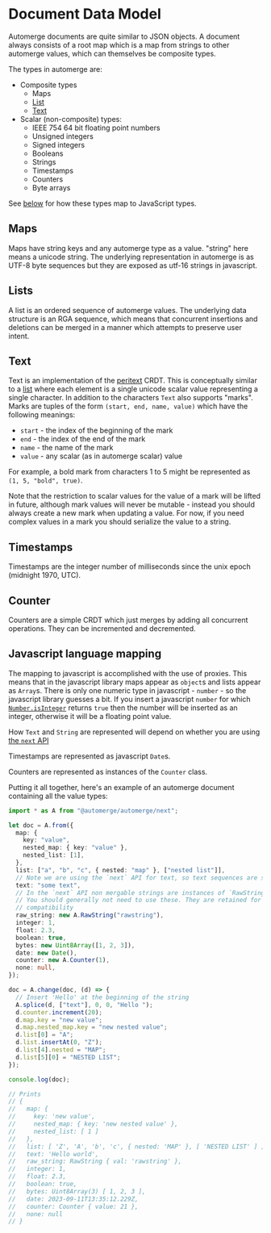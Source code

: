 # Document Data Model

Automerge documents are quite similar to JSON objects. A document always consists of a root map which is a map from strings to other automerge values, which can themselves be composite types.

The types in automerge are:

- Composite types
  - Maps
  - [List](lists)
  - [Text](./text)
- Scalar (non-composite) types:
  - IEEE 754 64 bit floating point numbers
  - Unsigned integers
  - Signed integers
  - Booleans
  - Strings
  - Timestamps
  - Counters
  - Byte arrays

See [below](#javascript-language-mapping) for how these types map to JavaScript types.

## Maps

Maps have string keys and any automerge type as a value. "string" here means a unicode string. The underlying representation in automerge is as UTF-8 byte sequences but they are exposed as utf-16 strings in javascript.

## Lists

A list is an ordered sequence of automerge values. The underlying data structure is an RGA sequence, which means that concurrent insertions and deletions can be merged in a manner which attempts to preserve user intent.

## Text

Text is an implementation of the [peritext](https://www.inkandswitch.com/peritext/) CRDT. This is conceptually similar to a [list](#lists) where each element is a single unicode scalar value representing a single character. In addition to the characters `Text` also supports "marks". Marks are tuples of the form `(start, end, name, value)` which have the following meanings:

- `start` - the index of the beginning of the mark
- `end` - the index of the end of the mark
- `name` - the name of the mark
- `value` - any scalar (as in automerge scalar) value

For example, a bold mark from characters 1 to 5 might be represented as `(1, 5, "bold", true)`.

Note that the restriction to scalar values for the value of a mark will be lifted in future, although mark values will never be mutable - instead you should always create a new mark when updating a value. For now, if you need complex values in a mark you should serialize the value to a string.

## Timestamps

Timestamps are the integer number of milliseconds since the unix epoch (midnight 1970, UTC).

## Counter

Counters are a simple CRDT which just merges by adding all concurrent operations. They can be incremented and decremented.

## Javascript language mapping

The mapping to javascript is accomplished with the use of proxies. This means that in the javascript library maps appear as `object`s and lists appear as `Array`s. There is only one numeric type in javascript - `number` - so the javascript library guesses a bit. If you insert a javascript `number` for which [`Number.isInteger`](https://developer.mozilla.org/en-US/docs/Web/JavaScript/Reference/Global_Objects/Number/isInteger) returns `true` then the number will be inserted as an integer, otherwise it will be a floating point value.

How `Text` and `String` are represented will depend on whether you are using [the `next` API](/docs/the_js_packages#the-next-api)

Timestamps are represented as javascript `Date`s.

Counters are represented as instances of the `Counter` class.

Putting it all together, here's an example of an automerge document containing all the value types:

```typescript
import * as A from "@automerge/automerge/next";

let doc = A.from({
  map: {
    key: "value",
    nested_map: { key: "value" },
    nested_list: [1],
  },
  list: ["a", "b", "c", { nested: "map" }, ["nested list"]],
  // Note we are using the `next` API for text, so text sequences are strings
  text: "some text",
  // In the `next` API non mergable strings are instances of `RawString`.
  // You should generally not need to use these. They are retained for backward
  // compatibility
  raw_string: new A.RawString("rawstring"),
  integer: 1,
  float: 2.3,
  boolean: true,
  bytes: new Uint8Array([1, 2, 3]),
  date: new Date(),
  counter: new A.Counter(1),
  none: null,
});

doc = A.change(doc, (d) => {
  // Insert 'Hello' at the beginning of the string
  A.splice(d, ["text"], 0, 0, "Hello ");
  d.counter.increment(20);
  d.map.key = "new value";
  d.map.nested_map.key = "new nested value";
  d.list[0] = "A";
  d.list.insertAt(0, "Z");
  d.list[4].nested = "MAP";
  d.list[5][0] = "NESTED LIST";
});

console.log(doc);

// Prints
// {
//   map: {
//     key: 'new value',
//     nested_map: { key: 'new nested value' },
//     nested_list: [ 1 ]
//   },
//   list: [ 'Z', 'A', 'b', 'c', { nested: 'MAP' }, [ 'NESTED LIST' ] ],
//   text: 'Hello world',
//   raw_string: RawString { val: 'rawstring' },
//   integer: 1,
//   float: 2.3,
//   boolean: true,
//   bytes: Uint8Array(3) [ 1, 2, 3 ],
//   date: 2023-09-11T13:35:12.229Z,
//   counter: Counter { value: 21 },
//   none: null
// }
```
